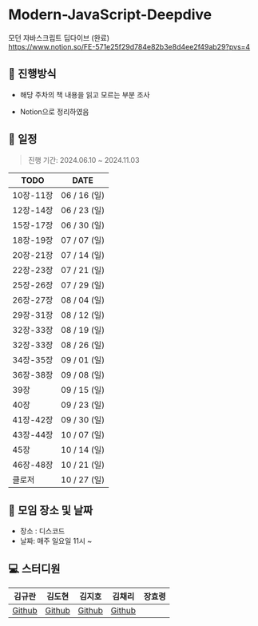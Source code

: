 # Modern-JavaScript-Deepdive
모던 자바스크립트 딥다이브 (완료)<br>
https://www.notion.so/FE-571e25f29d784e82b3e8d4ee2f49ab29?pvs=4

## 💫 진행방식

- 해당 주차의 책 내용을 읽고 모르는 부분 조사

- Notion으로 정리하였음 



## 📅 일정

> 진행 기간: 2024.06.10 ~ 2024.11.03

| TODO               | DATE         |
| ------------------ | ------------ |
| 10장-11장          | 06 / 16 (일) |
| 12장-14장          | 06 / 23 (일) |
| 15장-17장          | 06 / 30 (일) |
| 18장-19장          | 07 / 07 (일) |
| 20장-21장          | 07 / 14 (일) |
| 22장-23장          | 07 / 21 (일) |
| 25장-26장          | 07 / 29 (일) |
| 26장-27장          | 08 / 04 (일) |
| 29장-31장          | 08 / 12 (일) |
| 32장-33장          | 08 / 19 (일) |
| 32장-33장          | 08 / 26 (일) |
| 34장-35장          | 09 / 01 (일) |
| 36장-38장          | 09 / 08 (일) |
| 39장               | 09 / 15 (일) |
| 40장               | 09 / 23 (일) |
| 41장-42장          | 09 / 30 (일) |
| 43장-44장          | 10 / 07 (일) |
| 45장               | 10 / 14 (일) |
| 46장-48장          | 10 / 21 (일) |
| 클로저             | 10 / 27 (일) |

## 📌 모임 장소 및 날짜

- 장소 : 디스코드
- 날짜: 매주 일요일 11시 ~ 




## 💻 스터디원

| 김규란                                | 김도현                             | 김지호                                 | 김채리                                  | 장효령 |
| ------------------------------------- | ---------------------------------- | -------------------------------------- | --------------------------------------- | ------ |
| [Github](https://github.com/gyulhana) | [Github](https://github.com/DOACT) | [Github](https://github.com/JEEEEEEHO) | [Github](https://github.com/cherry2250) |        |


